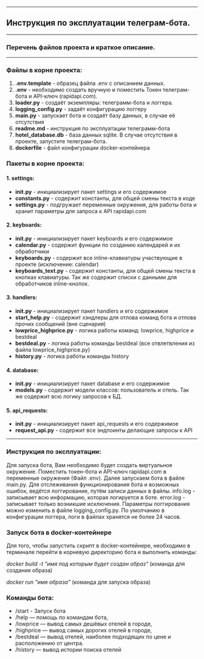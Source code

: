 *** 
## Инструкция по эксплуатации телеграм-бота.
***

### Перечень файлов проекта и краткое описание.
***

### Файлы в корне проекта:

1. __.env.template__ - образец файла .env с описанием данных.
2. __.env__ - необходимо создать вручную и поместить Токен телеграм-бота и API-ключ (rapidapi.com).
3. __loader.py__ - создаёт экземпляры: телеграмм-бота и логгера.
4. __logging_config.py__ - задаёт конфигурацию логгеру
5. __main.py__ - запускает бота и создаёт базу данных, в случае её отсутствия
6. __readme.md__ - инструкция по эксплуатации телеграмм-бота
7. __hotel_database.db__ - база данных sqlite. В случае отсутствия в проекте, запустите телеграм-бота.
8. __dockerfile__ - файл конфигурации docker-контейнера

### Пакеты в корне проекта:
#### 1. settings:
* __init.py__ - инициализирует пакет settings и его содержимое
* __constants.py__ - содержит константы, для общей смены текста в коде
* __settings.py__ - подгружает переменные окружения, для работы бота и хранит параметры для запроса к API rapidapi.com
#### 2. keyboards:
* __init.py__ - инициализирует пакет keyboards и его содержимое
* __calendar.py__ - содержит функции по созданию календарей и их обработчики
* __keyboards.py__  - содержит все inline-клавиатуры участвующие в проекте (исключение: calendar)
* __keyboards_text.py__ - содержит константы, для общей смены текста в кнопках клавиатуры. Так же содержит списки с данными для обработчиков inline-кнопок.
#### 3. handlers:
* __init.py__ - инициализирует пакет handlers и его содержимое
* __start_help.py__ - содержит хэндлеры для отлова команд бота и отлова прочих сообщений (вне сценария)
* __lowprice_highprice.py__ - логика работы команд: lowprice, highprice и bestdeal
* __bestdeal.py__ - логика работы команды bestdeal (все отвлетвления из файла lowprice_highprice.py)
* __history.py__ - логика работы команды history
#### 4. database:
* __init.py__ - инициализирует пакет database и его содержимое
* __models.py__ - содержит модели классов: пользователь и отель. Так же содержит всю логику запросов к БД.
#### 5. api_requests:
* __init.py__ - инициализирует пакет api_requests и его содержимое
* __request_api.py__ - содержит все эндпоинты делающие запросы к API

***
### Инструкция по эксплуатации:

Для запуска бота, Вам необходимо будет создать виртуальное окружение. Поместить токен-бота и API-ключ rapidapi.com в переменные окружения (Файл .env). Далее запускаем бота в файле main.py. Для отслеживания функционирования бота и возможных ошибок, ведётся логгирование, путём записи данных в файлы. info.log - записывает всю информацию, которая логируется в боте. error.log - записывает только возникшие исключения. Параметры логгирования можно изменить в файле logging_config.py. По умолчанию в конфигурации логгера, логи в файлах хранятся не более 24 часов.

### Запуск бота в docker-контейнере


Для того, чтобы запустить скрипт в docker-контейнере, необходимо в терминале перейти в корневую директорию бота и выполнить команды: 

*docker build -t "имя под которым будет создан образ"* (команда для создания образа)

*docker run "имя образа"* (команда для запуска образа)



### Команды бота:

* /start - Запуск бота
* /help — помощь по командам бота,
* /lowprice — вывод самых дешёвых отелей в городе,
* /highprice — вывод самых дорогих отелей в городе,
* /bestdeal — вывод отелей, наиболее подходящих по цене и расположению от центра.
* /history — вывод истории поиска отелей

